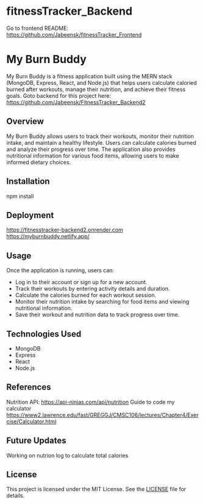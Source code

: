 # fitnessTracker_Backend
Go to frontend README:
https://github.com/Jabeensk/fitnessTracker_Frontend
# My Burn Buddy

My Burn Buddy is a fitness application built using the MERN stack (MongoDB, Express, React, and Node.js) that helps users calculate caloried burned after workouts, manage their nutrition, and achieve their fitness goals.
Goto backend for this project here: https://github.com/Jabeensk/FitnessTracker_Backend2
## Overview

My Burn Buddy allows users to track their workouts, monitor their nutrition intake, and maintain a healthy lifestyle. Users can calculate calories burned and analyze their progress over time. The application also provides nutritional information for various food items, allowing users to make informed dietary choices.

## Installation

npm install

## Deployment
https://fitnesstracker-backend2.onrender.com
https://myburnbuddy.netlify.app/

## Usage

Once the application is running, users can:

- Log in to their account or sign up for a new account.
- Track their workouts by entering activity details and duration.
- Calculate the calories burned for each workout session.
- Monitor their nutrition intake by searching for food items and viewing nutritional information.
- Save their workout and nutrition data to track progress over time.

## Technologies Used

- MongoDB
- Express
- React
- Node.js

## References
Nutrition API:  https://api-ninjas.com/api/nutrition
Guide to code my calculator
https://www2.lawrence.edu/fast/GREGGJ/CMSC106/lectures/Chapter4/Exercise/Calculator.html

## Future Updates
Working on nutrion log to calculate total calories

## License

This project is licensed under the MIT License. See the [LICENSE](LICENSE) file for details.

